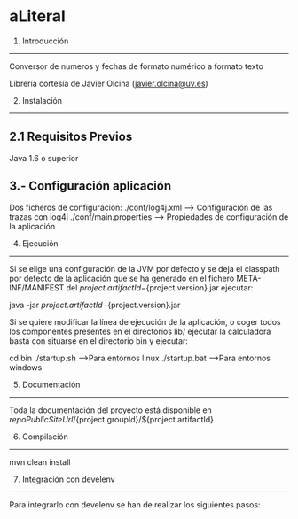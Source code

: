 aLiteral
========

1. Introducción
---------------
Conversor de numeros y fechas de formato numérico a formato texto

Librería cortesía de Javier Olcina (javier.olcina@uv.es)

2. Instalación
--------------
 
2.1 Requisitos Previos
----------------------
Java 1.6 o superior

3.- Configuración aplicación
----------------------------
  Dos ficheros de configuración:
    ./conf/log4j.xml --> Configuración de las trazas con log4j
    ./conf/main.properties --> Propiedades de configuración de la aplicación

4. Ejecución
------------

Si se elige una configuración de la JVM por defecto y se deja el classpath por defecto de la aplicación
que se ha generado en el fichero META-INF/MANIFEST del ${project.artifactId}-${project.version}.jar
ejecutar:

java -jar ${project.artifactId}-${project.version}.jar

Si se quiere modificar la línea de ejecución de la aplicación, o coger todos los componentes presentes en el directorios lib/
ejecutar la calculadora basta con situarse en el directorio bin y ejecutar:

cd bin
./startup.sh -->Para entornos linux
./startup.bat -->Para entornos windows


5. Documentación
----------------
Toda la documentación del proyecto está disponible en ${repoPublicSiteUrl}/${project.groupId}/${project.artifactId}

6. Compilación
--------------
mvn clean install

7. Integración con develenv
---------------------------

Para integrarlo con develenv se han de realizar los siguientes pasos:

